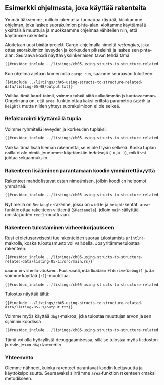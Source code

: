 ## Esimerkki ohjelmasta, joka käyttää rakenteita

Ymmärtääksemme, milloin rakenteita kannattaa käyttää, kirjoitamme ohjelman, joka laskee suorakulmion pinta-alan. Aloitamme käyttämällä yksittäisiä muuttujia ja muokkaamme ohjelmaa vähitellen niin, että käytämme rakenteita.

Aloitetaan uusi binääriprojekti Cargo-ohjelmalla nimeltä _rectangles_, joka ottaa suorakulmion leveyden ja korkeuden pikseleinä ja laskee sen pinta-alan. Seuraava koodi näyttää yksinkertaisen tavan tehdä tämä:

```rust
{{#rustdoc_include ../listings/ch05-using-structs-to-structure-related-data/listing-05-08/src/main.rs:all}}
```

Kun ohjelma ajetaan komennolla `cargo run`, saamme seuraavan tulosteen:

```console
{{#include ../listings/ch05-using-structs-to-structure-related-data/listing-05-08/output.txt}}
```

Vaikka tämä koodi toimii, voimme tehdä siitä selkeämmän ja luettavamman. Ongelmana on, että `area`-funktio ottaa kaksi erillistä parametria (`width` ja `height`), mutta niiden yhteys suorakulmioon ei ole selkeä.

### Refaktorointi käyttämällä tuplia

Voimme ryhmitellä leveyden ja korkeuden tuplaksi:

```rust
{{#rustdoc_include ../listings/ch05-using-structs-to-structure-related-data/listing-05-09/src/main.rs}}
```

Vaikka tämä lisää hieman rakennetta, se ei ole täysin selkeää. Koska tuplan osilla ei ole nimiä, joudumme käyttämään indeksejä (`.0` ja `.1`), mikä voi johtaa sekaannuksiin.

### Rakenteen lisääminen parantamaan koodin ymmärrettävyyttä

Rakenteet mahdollistavat datan nimeämisen, jolloin koodi on helpompi ymmärtää:

```rust
{{#rustdoc_include ../listings/ch05-using-structs-to-structure-related-data/listing-05-10/src/main.rs}}
```

Nyt meillä on `Rectangle`-rakenne, jossa on `width`- ja `height`-kentät. `area`-funktio ottaa rakenteen viitteenä (`&Rectangle`), jolloin `main` säilyttää omistajuuden `rect1`-muuttujaan.

### Rakenteen tulostaminen virheenkorjaukseen

Rust ei oletusarvoisesti tue rakenteiden suoraa tulostamista `println!`-makrolla, koska tulostusmuoto voi vaihdella. Jos yritämme tulostaa rakenteen:

```rust,ignore,does_not_compile
{{#rustdoc_include ../listings/ch05-using-structs-to-structure-related-data/listing-05-11/src/main.rs}}
```

saamme virheilmoituksen. Rust vaatii, että lisätään `#[derive(Debug)]`, jotta voimme käyttää `{:?}`-muotoilua:

```rust
{{#rustdoc_include ../listings/ch05-using-structs-to-structure-related-data/listing-05-12/src/main.rs}}
```

Tulostus näyttää tältä:

```console
{{#include ../listings/ch05-using-structs-to-structure-related-data/listing-05-12/output.txt}}
```

Voimme myös käyttää `dbg!`-makroa, joka tulostaa muuttujan arvon ja sen sijainnin koodissa:

```rust
{{#rustdoc_include ../listings/ch05-using-structs-to-structure-related-data/no-listing-05-dbg-macro/src/main.rs}}
```

Tämä voi olla hyödyllistä debuggaamisessa, sillä se tulostaa myös tiedoston ja rivin, jossa `dbg!` kutsuttiin.

### Yhteenveto

Olemme nähneet, kuinka rakenteet parantavat koodin luettavuutta ja käyttökelpoisuutta. Seuraavaksi siirrämme `area`-funktion rakenteen omaksi metodikseen.


